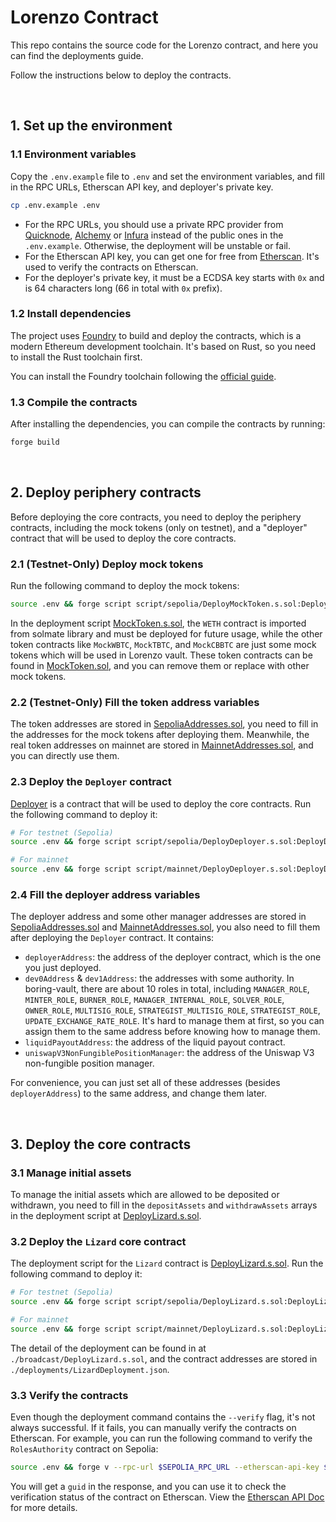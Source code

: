 # Lorenzo Contract

This repo contains the source code for the Lorenzo contract, and here you can find the deployments guide.

Follow the instructions below to deploy the contracts.

<br>


## 1. Set up the environment

### 1.1 Environment variables

Copy the `.env.example` file to `.env` and set the environment variables, and fill in the RPC URLs, Etherscan API key, and deployer's private key.

```bash
cp .env.example .env
```

- For the RPC URLs, you should use a private RPC provider from [Quicknode](https://www.quicknode.com/), [Alchemy](https://www.alchemy.com/) or [Infura](https://www.infura.io/en) instead of the public ones in the `.env.example`. Otherwise, the deployment will be unstable or fail.
- For the Etherscan API key, you can get one for free from [Etherscan](https://etherscan.io/apis). It's used to verify the contracts on Etherscan.
- For the deployer's private key, it must be a ECDSA key starts with `0x` and is 64 characters long (66 in total with `0x` prefix).


### 1.2 Install dependencies

The project uses [Foundry](https://book.getfoundry.sh/) to build and deploy the contracts, which is a modern Ethereum development toolchain. It's based on Rust, so you need to install the Rust toolchain first. 

You can install the Foundry toolchain following the [official guide](https://book.getfoundry.sh/getting-started/installation).


### 1.3 Compile the contracts

After installing the dependencies, you can compile the contracts by running:

```bash
forge build
```

<br>


## 2. Deploy periphery contracts

Before deploying the core contracts, you need to deploy the periphery contracts, including the mock tokens (only on testnet), and a "deployer" contract that will be used to deploy the core contracts.


### 2.1 (**Testnet-Only**) Deploy mock tokens

Run the following command to deploy the mock tokens:

```bash
source .env && forge script script/sepolia/DeployMockToken.s.sol:DeployMockTokenScript --etherscan-api-key $ETHERSCAN_KEY --broadcast --verify # --evm-version london --with-gas-price 150000000000
```

In the deployment script [MockToken.s.sol](./test/mocks/MockToken.s.sol), the `WETH` contract is imported from solmate library and must be deployed for future usage, while the other token contracts like `MockWBTC`, `MockTBTC`, and `MockCBBTC` are just some mock tokens which will be used in Lorenzo vault. These token contracts can be found in [MockToken.sol](./src/mock/MockToken.sol), and you can remove them or replace with other mock tokens.


### 2.2 (**Testnet-Only**) Fill the token address variables

The token addresses are stored in [SepoliaAddresses.sol](./src/constants/SepoliaAddresses.sol), you need to fill in the addresses for the mock tokens after deploying them. Meanwhile, the real token addresses on mainnet are stored in [MainnetAddresses.sol](./src/constants/MainnetAddresses.sol), and you can directly use them.


### 2.3 Deploy the `Deployer` contract

[Deployer](./src/helper/Deployer.sol) is a contract that will be used to deploy the core contracts. Run the following command to deploy it:

```bash
# For testnet (Sepolia)
source .env && forge script script/sepolia/DeployDeployer.s.sol:DeployDeployerScript --etherscan-api-key $ETHERSCAN_KEY --broadcast --verify --slow # --evm-version london --with-gas-price 150000000000

# For mainnet
source .env && forge script script/mainnet/DeployDeployer.s.sol:DeployDeployerScript --etherscan-api-key $ETHERSCAN_KEY --broadcast --verify --slow # --evm-version london --with-gas-price 150000000000
```


### 2.4 Fill the deployer address variables

The deployer address and some other manager addresses are stored in [SepoliaAddresses.sol](./src/constants/SepoliaAddresses.sol) and [MainnetAddresses.sol](./src/constants/MainnetAddresses.sol), you also need to fill them after deploying the `Deployer` contract. It contains:

- `deployerAddress`: the address of the deployer contract, which is the one you just deployed.
- `dev0Address` & `dev1Address`: the addresses with some authority. In boring-vault, there are about 10 roles in total, including `MANAGER_ROLE`, `MINTER_ROLE`, `BURNER_ROLE`, `MANAGER_INTERNAL_ROLE`, `SOLVER_ROLE`, `OWNER_ROLE`, `MULTISIG_ROLE`, `STRATEGIST_MULTISIG_ROLE`, `STRATEGIST_ROLE`, `UPDATE_EXCHANGE_RATE_ROLE`. It's hard to manage them at first, so you can assign them to the same address before knowing how to manage them.
- `liquidPayoutAddress`: the address of the liquid payout contract.
- `uniswapV3NonFungiblePositionManager`: the address of the Uniswap V3 non-fungible position manager.

For convenience, you can just set all of these addresses (besides `deployerAddress`) to the same address, and change them later.

<br>


## 3. Deploy the core contracts

### 3.1 Manage initial assets

To manage the initial assets which are allowed to be deposited or withdrawn, you need to fill in the `depositAssets` and `withdrawAssets` arrays in the deployment script at [DeployLizard.s.sol](./script/ArchitectureDeployments/Sepolia/DeployLizard.s.sol#L76).


### 3.2 Deploy the `Lizard` core contract

The deployment script for the `Lizard` contract is [DeployLizard.s.sol](./script/ArchitectureDeployments/Sepolia/DeployLizard.s.sol). Run the following command to deploy it:

```bash
# For testnet (Sepolia)
source .env && forge script script/sepolia/DeployLizard.s.sol:DeployLizardScript --etherscan-api-key $ETHERSCAN_KEY --broadcast --verify --slow # --evm-version london --with-gas-price 150000000000

# For mainnet
source .env && forge script script/mainnet/DeployLizard.s.sol:DeployLizardScript --etherscan-api-key $ETHERSCAN_KEY --broadcast --verify --slow # --evm-version london --with-gas-price 150000000000
```

The detail of the deployment can be found in at `./broadcast/DeployLizard.s.sol`, and the contract addresses are stored in `./deployments/LizardDeployment.json`.


### 3.3 Verify the contracts

Even though the deployment command contains the `--verify` flag, it's not always successful. If it fails, you can manually verify the contracts on Etherscan. For example, you can run the following command to verify the `RolesAuthority` contract on Sepolia:

```bash
source .env && forge v --rpc-url $SEPOLIA_RPC_URL --etherscan-api-key $ETHERSCAN_KEY --chain 11155111 <roles_authority_address> ./lib/solmate/src/auth/authorities/RolesAuthority.sol:RolesAuthority --constructor-args 0x
```

You will get a `guid` in the response, and you can use it to check the verification status of the contract on Etherscan. View the [Etherscan API Doc](https://docs.etherscan.io/api-endpoints/contracts#check-source-code-verification-status) for more details.
